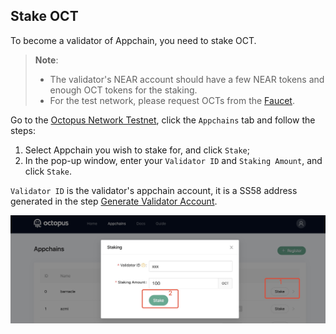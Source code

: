 ## Stake OCT

To become a validator of Appchain, you need to stake OCT.

> **Note**: 
>
> * The validator's NEAR account should have a few NEAR tokens and enough OCT tokens for the staking.
> * For the test network, please request OCTs from the [Faucet](https://faucet.testnet.oct.network/).

Go to the [Octopus Network Testnet](https://testnet.oct.network/), click the `Appchains` tab and follow the steps:

1. Select Appchain you wish to stake for, and click `Stake`;
2. In the pop-up window, enter your `Validator ID` and `Staking Amount`, and click `Stake`.

`Validator ID` is the validator's appchain account, it is a SS58 address generated in the step [Generate Validator Account](./validator-generate-keys.md).

![stake](../maintain/validator_stake.jpg)
